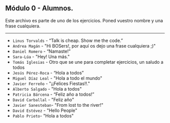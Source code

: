 ## Módulo 0 - Alumnos.

Este archivo es parte de uno de los ejercicios.
Poned vuestro nombre y una frase cualquiera.

---

- `Linus Torvalds` - “Talk is cheap. Show me the code.”
- `Andrea Magán` - "Hi BOSers!, por aquí os dejo una frase cualquiera ;)"
- `Daniel Romero` - “Namaste!”
- `Sara-Lúa` - "Hey! Una más."
- `Tomás Iglesias` - Otro que se une para completar ejercicios, un saludo a todos
- `Jesús Pérez-Roca` - “Hola a todos”
- `Miguel Díaz Leal` - "Hola a todo el mundo"
- `Javier Ferreño` - "¡¡Felices Fiestas!!."
- `Alberto Salgado` - "Hola a todos"
- `Patricia Bárcena` - “Feliz año a todos!”
- `David Carballal` - "Feliz año"
- `Javier Sanesteban`- "From lost to the river!"
- `David Estévez` - "Hello People"
- `Pablo Prieto`- "Hola a todos"
